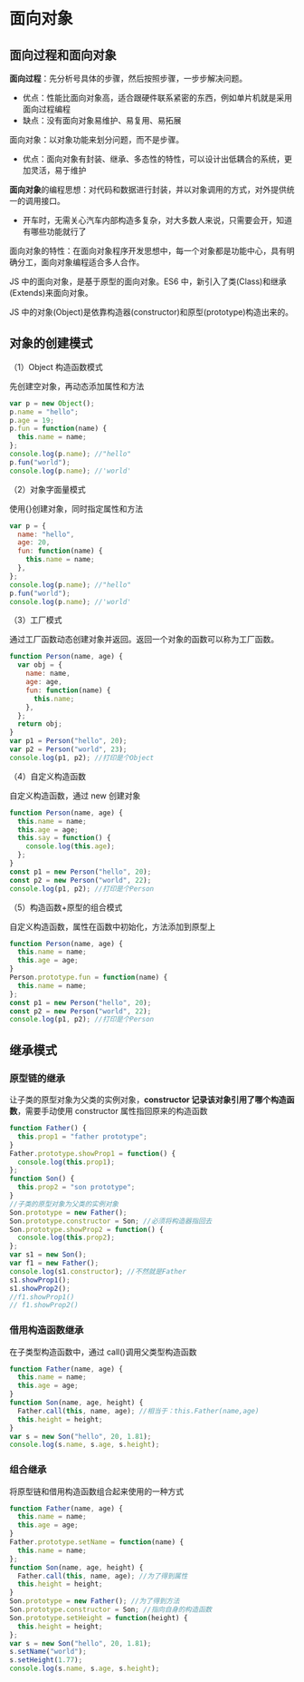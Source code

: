 # 面向对象

## 面向过程和面向对象

**面向过程**：先分析号具体的步骤，然后按照步骤，一步步解决问题。

- 优点：性能比面向对象高，适合跟硬件联系紧密的东西，例如单片机就是采用面向过程编程
- 缺点：没有面向对象易维护、易复用、易拓展

面向对象：以对象功能来划分问题，而不是步骤。

- 优点：面向对象有封装、继承、多态性的特性，可以设计出低耦合的系统，更加灵活，易于维护

**面向对象**的编程思想：对代码和数据进行封装，并以对象调用的方式，对外提供统一的调用接口。

- 开车时，无需关心汽车内部构造多复杂，对大多数人来说，只需要会开，知道有哪些功能就行了

面向对象的特性：在面向对象程序开发思想中，每一个对象都是功能中心，具有明确分工，面向对象编程适合多人合作。

JS 中的面向对象，是基于原型的面向对象。ES6 中，新引入了类(Class)和继承(Extends)来面向对象。

JS 中的对象(Object)是依靠构造器(constructor)和原型(prototype)构造出来的。

## 对象的创建模式

（1）Object 构造函数模式

先创建空对象，再动态添加属性和方法

```js
var p = new Object();
p.name = "hello";
p.age = 19;
p.fun = function(name) {
  this.name = name;
};
console.log(p.name); //"hello"
p.fun("world");
console.log(p.name); //'world'
```

（2）对象字面量模式

使用{}创建对象，同时指定属性和方法

```js
var p = {
  name: "hello",
  age: 20,
  fun: function(name) {
    this.name = name;
  },
};
console.log(p.name); //"hello"
p.fun("world");
console.log(p.name); //'world'
```

（3）工厂模式

通过工厂函数动态创建对象并返回。返回一个对象的函数可以称为工厂函数。

```js
function Person(name, age) {
  var obj = {
    name: name,
    age: age,
    fun: function(name) {
      this.name;
    },
  };
  return obj;
}
var p1 = Person("hello", 20);
var p2 = Person("world", 23);
console.log(p1, p2); //打印是个Object
```

（4）自定义构造函数

自定义构造函数，通过 new 创建对象

```js
function Person(name, age) {
  this.name = name;
  this.age = age;
  this.say = function() {
    console.log(this.age);
  };
}
const p1 = new Person("hello", 20);
const p2 = new Person("world", 22);
console.log(p1, p2); //打印是个Person
```

（5）构造函数+原型的组合模式

自定义构造函数，属性在函数中初始化，方法添加到原型上

```js
function Person(name, age) {
  this.name = name;
  this.age = age;
}
Person.prototype.fun = function(name) {
  this.name = name;
};
const p1 = new Person("hello", 20);
const p2 = new Person("world", 22);
console.log(p1, p2); //打印是个Person
```

## 继承模式

### 原型链的继承

让子类的原型对象为父类的实例对象，**constructor 记录该对象引用了哪个构造函数**，需要手动使用 constructor 属性指回原来的构造函数

```js
function Father() {
  this.prop1 = "father prototype";
}
Father.prototype.showProp1 = function() {
  console.log(this.prop1);
};
function Son() {
  this.prop2 = "son prototype";
}
//子类的原型对象为父类的实例对象
Son.prototype = new Father();
Son.prototype.constructor = Son; //必须将构造器指回去
Son.prototype.showProp2 = function() {
  console.log(this.prop2);
};
var s1 = new Son();
var f1 = new Father();
console.log(s1.constructor); //不然就是Father
s1.showProp1();
s1.showProp2();
//f1.showProp1()
// f1.showProp2()
```

### 借用构造函数继承

在子类型构造函数中，通过 call()调用父类型构造函数

```js
function Father(name, age) {
  this.name = name;
  this.age = age;
}
function Son(name, age, height) {
  Father.call(this, name, age); //相当于：this.Father(name,age)
  this.height = height;
}
var s = new Son("hello", 20, 1.81);
console.log(s.name, s.age, s.height);
```

### 组合继承

将原型链和借用构造函数组合起来使用的一种方式

```js
function Father(name, age) {
  this.name = name;
  this.age = age;
}
Father.prototype.setName = function(name) {
  this.name = name;
};
function Son(name, age, height) {
  Father.call(this, name, age); //为了得到属性
  this.height = height;
}
Son.prototype = new Father(); //为了得到方法
Son.prototype.constructor = Son; //指向自身的构造函数
Son.prototype.setHeight = function(height) {
  this.height = height;
};
var s = new Son("hello", 20, 1.81);
s.setName("world");
s.setHeight(1.77);
console.log(s.name, s.age, s.height);
```
